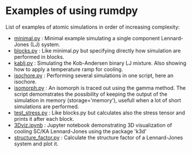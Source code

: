 # Examples of using rumdpy

List of examples of atomic simulations in order of increasing complexity:
- [minimal.py](minimal.py) : Minimal example simulating a single component Lennard-Jones (LJ) system. 
- [blocks.py](blocks.py) : Like minimal.py but specifying directly how simulation are performed in blocks.
- [kablj.py](kablj.py) : Simulating the Kob-Andersen binary LJ mixture. Also showing how to apply a temperature ramp for cooling.
- [isochore.py](isochore.py) : Performing several simulations in one script, here an isochore.
- [isomorph.py](isomorph.py) : An isomorph is traced out using the gamma method. The script demomstrates the possibility of keeping the output of the simulation in memory (storage='memory'), usefull when a lot of short simulations are performed.
- [test_stress.py](test_stress.py) : Like blocks.py but calculates also the stress tensor and prints it after each block.
- [3Dviz.ipynb](3Dviz.ipynb) : Jupyter notebook demonstrating 3D visualization of cooling SC/KA Lennard-Jones using the package 'k3d'
- [structure_factor.py](structure_factor.py) : Calculate the structure factor of a Lennard-Jones system and plot it.
